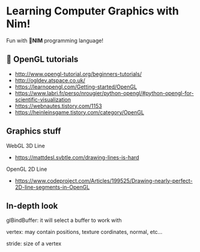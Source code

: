 # Learning Computer Graphics with Nim!

Fun with 👑**NIM** programming language!


## 💎 OpenGL tutorials
- http://www.opengl-tutorial.org/beginners-tutorials/
- http://ogldev.atspace.co.uk/
- https://learnopengl.com/Getting-started/OpenGL
- https://www.labri.fr/perso/nrougier/python-opengl/#python-opengl-for-scientific-visualization
- https://webnautes.tistory.com/1153
- https://heinleinsgame.tistory.com/category/OpenGL


## Graphics stuff

WebGL 3D Line
- https://mattdesl.svbtle.com/drawing-lines-is-hard

OpenGL 2D Line
- https://www.codeproject.com/Articles/199525/Drawing-nearly-perfect-2D-line-segments-in-OpenGL


## In-depth look

glBindBuffer: it will select a buffer to work with

vertex: may contain positions, texture cordinates, normal, etc...

stride: size of a vertex
